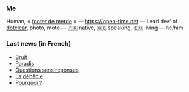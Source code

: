 ### Me

Human, « [footer de merde](https://open-time.net/post/2013/07/17/La-veritable-histoire-du-Footer-de-merde-) » — https://open-time.net — Lead dev' of [dotclear](https://git.dotclear.org/dev/dotclear), photo, moto — 🇫🇷 native, 🇬🇧 speaking, 🇪🇺 living — he/him

### Last news (in French)

<!-- BLOG-POST-LIST:START -->
- [Bruit](https://open-time.net/post/2022/06/16/Bruit)
- [Paradis](https://open-time.net/post/2022/06/15/Paradis)
- [Questions sans réponses](https://open-time.net/post/2022/06/14/Questions-sans-reponses)
- [La débâcle](https://open-time.net/post/2022/06/13/La-debacle)
- [Pourquoi ?](https://open-time.net/post/2022/06/12/Pourquoi)
<!-- BLOG-POST-LIST:END -->
